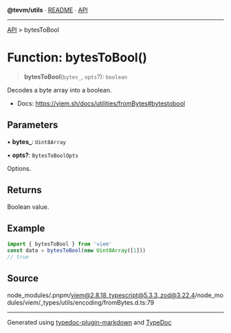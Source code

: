 **@tevm/utils** ∙ [README](../README.md) ∙ [API](../API.md)

***

[API](../API.md) > bytesToBool

# Function: bytesToBool()

> **bytesToBool**(`bytes_`, `opts`?): `boolean`

Decodes a byte array into a boolean.

- Docs: https://viem.sh/docs/utilities/fromBytes#bytestobool

## Parameters

▪ **bytes\_**: `Uint8Array`

▪ **opts?**: `BytesToBoolOpts`

Options.

## Returns

Boolean value.

## Example

```ts
import { bytesToBool } from 'viem'
const data = bytesToBool(new Uint8Array([1]))
// true
```

## Source

node\_modules/.pnpm/viem@2.8.18\_typescript@5.3.3\_zod@3.22.4/node\_modules/viem/\_types/utils/encoding/fromBytes.d.ts:79

***
Generated using [typedoc-plugin-markdown](https://www.npmjs.com/package/typedoc-plugin-markdown) and [TypeDoc](https://typedoc.org/)

